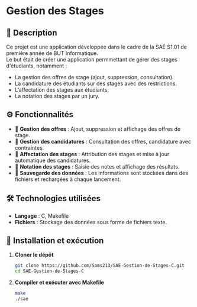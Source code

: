 # Gestion des Stages

## 📌 Description

Ce projet est une application développée dans le cadre de la SAÉ S1.01 de première année de BUT Informatique.\
Le but était de créer une application permmettant de gérer des stages d'étudiants, notamment :

- La gestion des offres de stage (ajout, suppression, consultation).
- La candidature des étudiants sur des stages avec des restrictions.
- L’affectation des stages aux étudiants.
- La notation des stages par un jury.

## ⚙️ Fonctionnalités

- 🔹 **Gestion des offres** : Ajout, suppression et affichage des offres de stage.
- 🔹 **Gestion des candidatures** : Consultation des offres, candidature avec contraintes.
- 🔹 **Affectation des stages** : Attribution des stages et mise à jour automatique des candidatures.
- 🔹 **Notation des stages** : Saisie des notes et affichage des résultats.
- 🔹 **Sauvegarde des données** : Les informations sont stockées dans des fichiers et rechargées à chaque lancement.

## 🛠️ Technologies utilisées

- **Langage** : C, Makefile
- **Fichiers** : Stockage des données sous forme de fichiers texte.

## 🚀 Installation et exécution

1. **Cloner le dépôt**
   ```sh
   git clone https://github.com/Sams213/SAE-Gestion-de-Stages-C.git
   cd SAE-Gestion-de-Stages-C
   ```
2. **Compiler et exécuter avec Makefile**
   ```sh
   make
   ./sae
   ```


